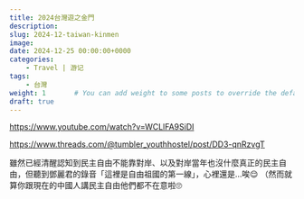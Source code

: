 ```yaml
---
title: 2024台灣遊之金門
description: 
slug: 2024-12-taiwan-kinmen
image: 
date: 2024-12-25 00:00:00+0000
categories:
    - Travel | 游记
tags:
    - 台灣
weight: 1       # You can add weight to some posts to override the default sorting (date descending)
draft: true
---
```


https://www.youtube.com/watch?v=WCLlFA9SiDI

https://www.threads.com/@tumbler_youthhostel/post/DD3-qnRzvgT

雖然已經清醒認知到民主自由不能靠對岸、以及對岸當年也沒什麼真正的民主自由，但聽到鄧麗君的錄音「這裡是自由祖國的第一線」，心裡還是…唉😌
（然而就算你跟現在的中國人講民主自由他們都不在意啦🙄